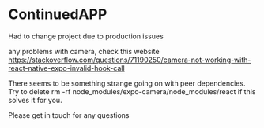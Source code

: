 # ContinuedAPP

Had to change project due to production issues

any problems with camera, check this website
https://stackoverflow.com/questions/71190250/camera-not-working-with-react-native-expo-invalid-hook-call

There seems to be something strange going on with peer dependencies. Try to delete rm -rf node_modules/expo-camera/node_modules/react if this solves it for you.

Please get in touch for any questions
